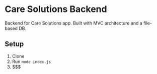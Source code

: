 # Care Solutions Backend

Backend for Care Solutions app.
Built with MVC architecture and a file-based DB.

## Setup
1. Clone
2. Run `node index.js`
3. $$$